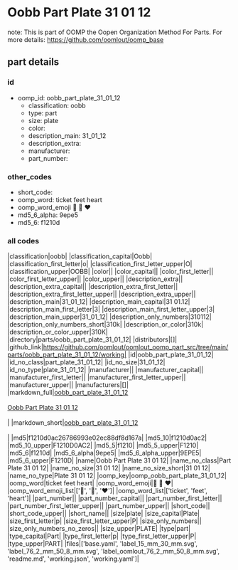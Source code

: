 # Oobb Part Plate 31 01 12  

note: This is part of OOMP the Oopen Organization Method For Parts. For more details: https://github.com/oomlout/oomp_base

##  part details





### id
* oomp_id: oobb_part_plate_31_01_12
  * classification: oobb
  * type: part
  * size: plate
  * color: 
  * description_main: 31_01_12
  * description_extra: 
  * manufacturer: 
  * part_number: 

### other_codes
* short_code: 
* oomp_word: ticket feet heart
* oomp_word_emoji :ticket: :feet: :heart:
* md5_6_alpha: 9epe5
* md5_6: f1210d

### all codes 
|classification|oobb|
|classification_capital|Oobb|
|classification_first_letter|o|
|classification_first_letter_upper|O|
|classification_upper|OOBB|
|color||
|color_capital||
|color_first_letter||
|color_first_letter_upper||
|color_upper||
|description_extra||
|description_extra_capital||
|description_extra_first_letter||
|description_extra_first_letter_upper||
|description_extra_upper||
|description_main|31_01_12|
|description_main_capital|31 01.12|
|description_main_first_letter|3|
|description_main_first_letter_upper|3|
|description_main_upper|31_01_12|
|description_only_numbers|310112|
|description_only_numbers_short|310k|
|description_or_color|310k|
|description_or_color_upper|310K|
|directory|parts/oobb_part_plate_31_01_12|
|distributors|[]|
|github_link|https://github.com/oomlout/oomlout_oomp_part_src/tree/main/parts/oobb_part_plate_31_01_12/working|
|id|oobb_part_plate_31_01_12|
|id_no_class|part_plate_31_01_12|
|id_no_size|31_01_12|
|id_no_type|plate_31_01_12|
|manufacturer||
|manufacturer_capital||
|manufacturer_first_letter||
|manufacturer_first_letter_upper||
|manufacturer_upper||
|manufacturers|[]|
|markdown_full|[oobb_part_plate_31_01_12](https://github.com/oomlout/oomlout_oomp_part_src/tree/main/parts/oobb_part_plate_31_01_12/working)<br>[](https://github.com/oomlout/oomlout_oomp_part_src/tree/main/parts/oobb_part_plate_31_01_12/working)<br>[Oobb Part Plate 31 01 12](https://github.com/oomlout/oomlout_oomp_part_src/tree/main/parts/oobb_part_plate_31_01_12/working)<br><br>|
|markdown_short|[oobb_part_plate_31_01_12](https://github.com/oomlout/oomlout_oomp_part_src/tree/main/parts/oobb_part_plate_31_01_12/working)<br><br>|
|md5|f1210d0ac26786993e02ec88df8d167a|
|md5_10|f1210d0ac2|
|md5_10_upper|F1210D0AC2|
|md5_5|f1210|
|md5_5_upper|F1210|
|md5_6|f1210d|
|md5_6_alpha|9epe5|
|md5_6_alpha_upper|9EPE5|
|md5_6_upper|F1210D|
|name|Oobb Part Plate 31 01 12|
|name_no_class|Part Plate 31 01 12|
|name_no_size|31 01 12|
|name_no_size_short|31 01 12|
|name_no_type|Plate 31 01 12|
|oomp_key|oomp_oobb_part_plate_31_01_12|
|oomp_word|ticket feet heart|
|oomp_word_emoji|:ticket: :feet: :heart:|
|oomp_word_emoji_list|[':ticket:', ':feet:', ':heart:']|
|oomp_word_list|['ticket', 'feet', 'heart']|
|part_number||
|part_number_capital||
|part_number_first_letter||
|part_number_first_letter_upper||
|part_number_upper||
|short_code||
|short_code_upper||
|short_name||
|size|plate|
|size_capital|Plate|
|size_first_letter|p|
|size_first_letter_upper|P|
|size_only_numbers||
|size_only_numbers_no_zeros||
|size_upper|PLATE|
|type|part|
|type_capital|Part|
|type_first_letter|p|
|type_first_letter_upper|P|
|type_upper|PART|
|files|['base.yaml', 'label_15_mm_30_mm.svg', 'label_76_2_mm_50_8_mm.svg', 'label_oomlout_76_2_mm_50_8_mm.svg', 'readme.md', 'working.json', 'working.yaml']|
